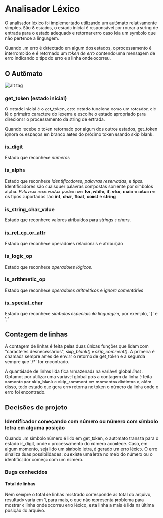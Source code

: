 # Analisador Léxico

O analisador léxico foi implementado utilizando um autômato relativamente simples.
São 8 estados, o estado inicial é responsável por rotear a string de entrada para
o estado adequado e retornar erro caso leia um symbolo que não pertence a
linguagem.

Quando um erro é detectado em algum dos estados, o processamento é interrompido
e é retornado um *token de erro* contendo uma mensagem de erro indicando o tipo
do erro e a linha onde ocorreu.

## O Autômato
![alt tag](https://github.com/felipebool/trabalhos_compiladores/blob/master/analisador_lexico/automata.png)

### get_token (estado inicial)
O estado inicial é o get_token, este estado funciona como um roteador, ele lê o
primeiro caractere do lexema e escolhe o estado apropriado para direcionar o
processamento da string de entrada.

Quando recebe o token retornado por algum dos outros estados, get_token ignora
os espaços em branco antes do próximo token usando skip_blank.


### is_digit
Estado que reconhece *números*. 


### is_alpha
Estado que reconhece *identificadores*, *palavras reservadas*, e *tipos*.
Identificadores são quaisquer palavras compostas somente por símbolos
alpha. *Palavras reservadas* podem ser **for**, **while**, **if**, **else**,
**main** e **return** e os tipos suportados são **int**, **char**, **float**,
**const** e **string**.


### is_string_char_value
Estado que reconhece valores atribuídos para *strings* e *chars*.

### is_rel_op_or_attr
Estado que reconhece operadores relacionais e atribuição


### is_logic_op
Estado que reconhece *operadores lógicos*.


### is_arithmetic_op
Estado que reconhece *operadores aritméticos* e *ignora comentários*


### is_special_char
Estado que reconhece *símbolos especiais da linguagem*, por exemplo, '{' e ';'


## Contagem de linhas
A contagem de linhas é feita pelas duas únicas funções que lidam com "caracteres
desnecessários", *skip_blank()* e *skip_comment()*. A primeira é chamada sempre
antes de enviar o retorno de get_token e a segunda sempre que '/\*' for encontrado.

A quantidade de linhas lida fica armazenada na variável global *lines*. Optamos
por utilizar uma variável global pois a contagem da linha é feita somente
por skip_blank e skip_comment em momentos distintos e, além disso, todo estado
que gera erro retorna no token o número da linha onde o erro foi encontrado.


## Decisões de projeto

### Identificador começando com número ou número com símbolo letra em alguma posição
Quando um símbolo número é lido em get_token, o automato transita para o estado
is_digit, onde o processamento do número acontece. Caso, em algum momento, seja
lido um símbolo letra, é gerado um erro léxico. O erro sinaliza duas
possibilidades: ou existe uma letra no meio do número ou o identificador começa
com um número.

### Bugs conhecidos

#### Total de linhas
Nem sempre o total de linhas mostrado corresponde ao total do arquivo, resultado
varia em 1, para mais, o que não representa problema para mostrar o linha onde
ocorreu erro léxico, esta linha a mais é lida na última posição do arquivo.
